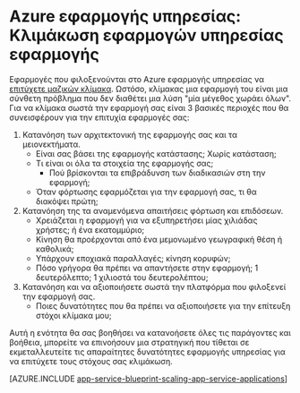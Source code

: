 <properties
    pageTitle="Azure εφαρμογής υπηρεσίας: Κλιμάκωση εφαρμογών υπηρεσίας εφαρμογής"
    description="Μάθετε τα πρόσθετα και τις λεπτομέρειες της κλίμακας εφαρμογής στην εφαρμογή υπηρεσίας."
    keywords="εφαρμογή υπηρεσίας, azure εφαρμογής υπηρεσίας, κλίμακα, με δυνατότητα κλιμάκωσης, εφαρμογή υπηρεσίας πρόγραμμα, το κόστος εφαρμογής υπηρεσίας"
    services="app-service"
    documentationCenter=""
    authors="btardif"
    manager="wpickett"
    editor=""/>

<tags
    ms.service="app-service"
    ms.workload="na"
    ms.tgt_pltfrm="na"
    ms.devlang="na"
    ms.topic="article"
    ms.date="10/07/2016"
    ms.author="byvinyal"/>

# <a name="azure-app-service-scaling-app-service-applications"></a>Azure εφαρμογής υπηρεσίας: Κλιμάκωση εφαρμογών υπηρεσίας εφαρμογής

Εφαρμογές που φιλοξενούνται στο Azure εφαρμογής υπηρεσίας να [επιτύχετε μαζικών κλίμακα](https://azure.microsoft.com/blog/canadian-broadcasting-corporation-radio-canada-leverage-azure-for-smooth-election-coverage/).
Ωστόσο, κλίμακας μια εφαρμογή του είναι μια σύνθετη πρόβλημα που δεν διαθέτει μια λύση "μία μέγεθος χωράει όλων". Για να κλίμακα σωστά την εφαρμογή σας είναι 3 βασικές περιοχές που θα συνεισφέρουν για την επιτυχία εφαρμογές σας:

1. Κατανόηση των αρχιτεκτονική της εφαρμογής σας και τα μειονεκτήματα.
    * Είναι σας βάσει της εφαρμογής κατάστασης; Χωρίς κατάσταση;
    * Τι είναι οι όλα τα στοιχεία της εφαρμογής σας;
        * Πού βρίσκονται τα επιβράδυνση των διαδικασιών στη την εφαρμογή;
    * Όταν φόρτωσης εφαρμόζεται για την εφαρμογή σας, τι θα διακόψει πρώτη;
2. Κατανόηση της τα αναμενόμενα απαιτήσεις φόρτωση και επιδόσεων.
    * Χρειάζεται η εφαρμογή για να εξυπηρετήσει μίας χιλιάδας χρήστες; ή ένα εκατομμύριο;
    * Κίνηση θα προέρχονται από ένα μεμονωμένο γεωγραφική θέση ή καθολικά;
    * Υπάρχουν εποχιακά παραλλαγές; κίνηση κορυφών;
    * Πόσο γρήγορα θα πρέπει να απαντήσετε στην εφαρμογή; 1 δευτερόλεπτο; 1 χιλιοστά του δευτερολέπτου;
3. Κατανόηση και να αξιοποιήσετε σωστά την πλατφόρμα που φιλοξενεί την εφαρμογή σας.
    * Ποιες δυνατότητες που θα πρέπει να αξιοποιήσετε για την επίτευξη στόχοι κλίμακα μου;

Αυτή η ενότητα θα σας βοηθήσει να κατανοήσετε όλες τις παράγοντες και βοήθεια, μπορείτε να επινοήσουν μια στρατηγική που τίθεται σε εκμεταλλευτείτε τις απαραίτητες δυνατότητες εφαρμογής υπηρεσίας για να επιτύχετε τους στόχους σας κλιμάκωση.

[AZURE.INCLUDE [app-service-blueprint-scaling-app-service-applications](../../includes/app-service-blueprint-scaling-app-service-applications.md)]
